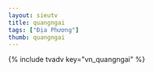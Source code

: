 ```yaml
---
layout: sieutv
title: quangngai
tags: ["Địa Phương"]
thumb: quangngai
---
```

{% include tvadv key="vn_quangngai" %}